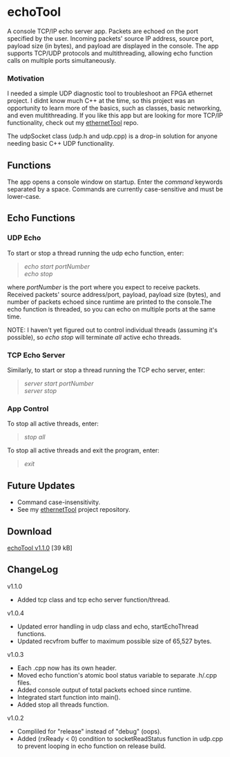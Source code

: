 # echoTool

A console TCP/IP echo server app. Packets are echoed on the port specified by the user. Incoming packets' source IP address, source port, payload size (in bytes), and payload are displayed in the console. The app supports TCP/UDP protocols and multithreading, allowing echo function calls on multiple ports simultaneously.

### Motivation
I needed a simple UDP diagnostic tool to troubleshoot an FPGA ethernet project. I didnt know much C++ at the time, so this project was an opportunity to learn more of the basics, such as classes, basic networking, and even multithreading. If you like this app but are looking for more TCP/IP functionality, check out my [ethernetTool](https://github.com/JohnWSweeney/ethernetTool) repo. 

The udpSocket class (udp.h and udp.cpp) is a drop-in solution for anyone needing basic C++ UDP functionality. 

## Functions
The app opens a console window on startup. Enter the *command* keywords separated by a space. Commands are currently case-sensitive and must be lower-case.

## Echo Functions
### UDP Echo
To start or stop a thread running the udp echo function, enter:
> *echo start portNumber* <br/>
> *echo stop* <br/>

where *portNumber* is the port where you expect to receive packets. Received packets' source address/port, payload, payload size (bytes), and number of packets echoed since runtime are printed to the console.The echo function is threaded, so you can echo on multiple ports at the same time.

NOTE: I haven't yet figured out to control individual threads (assuming it's possible), so *echo stop* will terminate *all* active echo threads.

### TCP Echo Server
Similarly, to start or stop a thread running the TCP echo server, enter:
> *server start portNumber* <br/>
> *server stop* <br/>

### App Control
To stop all active threads, enter:
> *stop all*

To stop all active threads and exit the program, enter:
> *exit*

## Future Updates
- Command case-insensitivity.
- See my [ethernetTool](https://github.com/JohnWSweeney/ethernetTool) project repository. 

## Download
[echoTool v1.1.0](https://github.com/JohnWSweeney/echoTool/releases/download/v1.1.0/echoTool_v1_1_0.exe) [39 kB]

## ChangeLog
v1.1.0
- Added tcp class and tcp echo server function/thread.

v1.0.4
- Updated error handling in udp class and echo, startEchoThread functions.
- Updated recvfrom buffer to maximum possible size of 65,527 bytes.

v1.0.3
- Each .cpp now has its own header.
- Moved echo function's atomic bool status variable to separate .h/.cpp files.
- Added console output of total packets echoed since runtime.
- Integrated start function into main(). 
- Added stop all threads function.

v1.0.2
- Compliled for "release" instead of "debug" (oops). 
- Added (rxReady < 0) condition to socketReadStatus function in udp.cpp to prevent looping in echo function on release build.